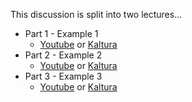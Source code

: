 
This discussion is split into two lectures...

  - Part 1 - Example 1
    - [Youtube](https://youtu.be/utNsUk_pcgI) 
      or
      [Kaltura](https://odumedia.mediaspace.kaltura.com/media/CS+330+-+Rust+Builder+Pattern+-+Example+1/1_96dz7yuf)
  - Part 2 - Example 2
    - [Youtube](https://youtu.be/wot3xtl-930) 
      or
      [Kaltura](https://odumedia.mediaspace.kaltura.com/media/CS+330+-+Rust+Builder+Pattern+-+Example+2/1_pl5jd3b7)
  - Part 3 - Example 3
    - [Youtube](https://youtu.be/X1VFyjO_wCE) 
      or
      [Kaltura](https://odumedia.mediaspace.kaltura.com/media/CS+330+-+Rust+Builder+Pattern+-+Example+3/1_zvfwyoo9)

